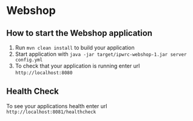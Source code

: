 # Webshop

How to start the Webshop application
---

1. Run `mvn clean install` to build your application
1. Start application with `java -jar target/ipwrc-webshop-1.jar server config.yml`
1. To check that your application is running enter url `http://localhost:8080`

Health Check
---

To see your applications health enter url `http://localhost:8081/healthcheck`
